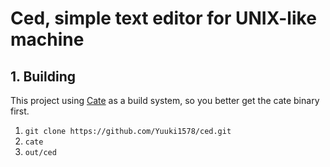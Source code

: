 # Ced, simple text editor for UNIX-like machine

## 1. Building
This project using [Cate](https://github.com/TheMilkies/Cate) as a build system,
so you better get the cate binary first.

1. `git clone https://github.com/Yuuki1578/ced.git`
2. `cate`
3. `out/ced`
